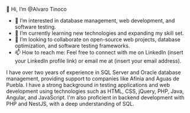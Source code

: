 👋 Hi, I’m @Alvaro Tinoco
- 👀 I’m interested in database management, web development, and software testing.
- 🌱 I’m currently learning new technologies and expanding my skill set.
- 💞️ I’m looking to collaborate on open-source web projects, database optimization, and software testing frameworks.
- 📫 How to reach me: Feel free to connect with me on LinkedIn (insert your LinkedIn profile link) or email me at (insert your email address).

I have over two years of experience in SQL Server and Oracle database management, providing support to companies like Afinia and Aguas de Puebla. I have a strong background in testing applications and web development using technologies such as HTML, CSS, jQuery, PHP, Java, Angular, and JavaScript. I'm also proficient in backend development with PHP and NestJS, with a deep understanding of SQL.

